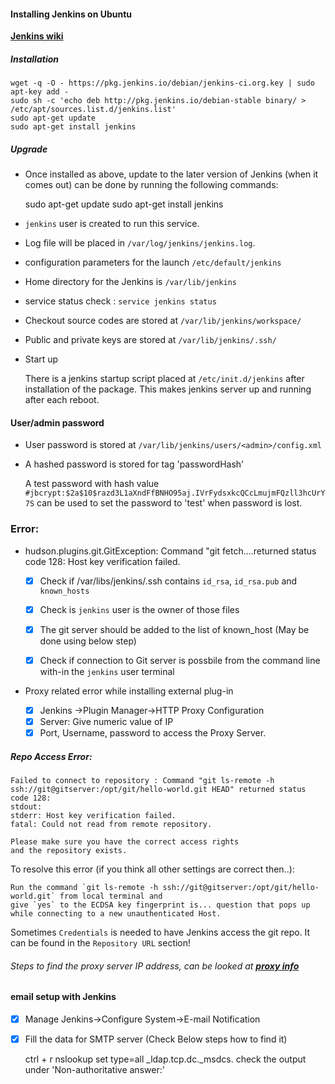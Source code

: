 #### Installing Jenkins on Ubuntu
__[Jenkins wiki](https://wiki.jenkins-ci.org/display/JENKINS/Installing+Jenkins+on+Ubuntu)__

##### Installation

    wget -q -O - https://pkg.jenkins.io/debian/jenkins-ci.org.key | sudo apt-key add -
    sudo sh -c 'echo deb http://pkg.jenkins.io/debian-stable binary/ > /etc/apt/sources.list.d/jenkins.list'
    sudo apt-get update
    sudo apt-get install jenkins

##### Upgrade
*   Once installed as above, update to the later version of Jenkins (when it comes out)
    can be done by running the following commands:


    sudo apt-get update
    sudo apt-get install jenkins
    

* `jenkins` user is created to run this service.
* Log file will be placed in `/var/log/jenkins/jenkins.log`.
* configuration parameters for the launch `/etc/default/jenkins`
* Home directory for the Jenkins is `/var/lib/jenkins`
* service status check : `service jenkins status`
* Checkout source codes are stored at `/var/lib/jenkins/workspace/`
* Public and private keys are stored at `/var/lib/jenkins/.ssh/`    
* Start up
    

    There is a jenkins startup script placed at `/etc/init.d/jenkins` after installation of the package.
    This makes jenkins server up and running after each reboot.

#### User/admin password
* User password is stored at `/var/lib/jenkins/users/<admin>/config.xml`
* A hashed password is stored for tag 'passwordHash'


    A test password with hash value `#jbcrypt:$2a$10$razd3L1aXndFfBNHO95aj.IVrFydsxkcQCcLmujmFQzll3hcUrY7S` can be used to
set the password to 'test' when password is lost.

### Error:
* hudson.plugins.git.GitException: Command "git fetch....returned status code 128:
  Host key verification failed.
    
    * [X] Check if /var/libs/jenkins/.ssh contains `id_rsa`, `id_rsa.pub` and `known_hosts`
    * [X] Check is `jenkins` user is the owner of those files
    * [X] The git server should be added to the list of known_host (May be done using below step) 
    * [X] Check if connection to Git server is possbile from the command line with-in the `jenkins` user terminal
    
    
* Proxy related error while installing external plug-in
    * [X] Jenkins ->Plugin Manager->HTTP Proxy Configuration
    * [X] Server: Give numeric value of IP
    * [X] Port, Username, password to access the Proxy Server.
     
##### Repo Access Error:

    Failed to connect to repository : Command "git ls-remote -h ssh://git@gitserver:/opt/git/hello-world.git HEAD" returned status code 128:
    stdout:
    stderr: Host key verification failed.
    fatal: Could not read from remote repository.

    Please make sure you have the correct access rights
    and the repository exists.

To resolve this error (if you think all other settings are correct then..):

    Run the command `git ls-remote -h ssh://git@gitserver:/opt/git/hello-world.git` from local terminal and
    give `yes` to the ECDSA key fingerprint is... question that pops up while connecting to a new unauthenticated Host.

Sometimes `Credentials` is needed to have Jenkins access the git repo.
It can be found in the `Repository URL` section!


###### Steps to find the proxy server IP address, can be looked at __[proxy info](https://github.com/Kalinga/linuxHelper/blob/master/proxy/proxy.md)__

#### email setup with Jenkins

* [X] Manage Jenkins->Configure System->E-mail Notification
* [X] Fill the data for SMTP server (Check Below steps how to find it)

    
    ctrl + r
    nslookup
    set type=all
    _ldap.tcp.dc._msdcs.<domain>
    check the output under 'Non-authoritative answer:'
    

    